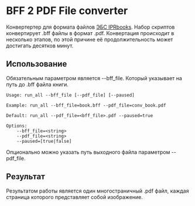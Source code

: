 # BFF 2 PDF File converter
Конвертертер для формата файлов [ЭБС IPRbooks](https://www.iprbookshop.ru/). Набор скриптов конвертирует .bff файлы в формат .pdf. Конвертация происходит в несколько этапов, по этой причине её продолжительность может достигать десятков минут.

## Использование
Обязательным параметром является --bff_file. Который указывает на путь до .bff файла книги.

	Usage: run_all --bff_file [--pdf_file] [--paused]
	
	Example: run_all --bff_file=book.bff --pdf_file=conv_book.pdf
	
	Default: run_all --pdf_file=<bff_file>.pdf --paused=true
	
	Options:
	    --bff_file=<string>
	    --pdf_file=<string>
	    --paused=[true|false]

Опционально можно указать путь выходного файла параметром --pdf_file.

## Результат
Результатом работы является один многостраничный .pdf файл, каждая страница которого представляет собой изображение.
